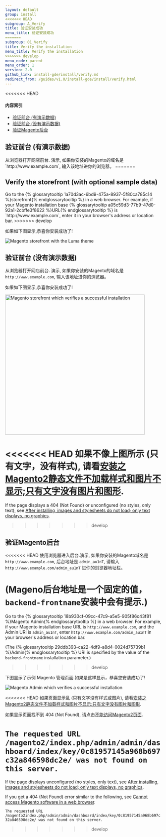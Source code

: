 ```yaml
---
layout: default
group: install
<<<<<<< HEAD
subgroup: A_Verify
title: 验证安装成功
menu_title: 验证安装成功
=======
subgroup: 01_Verify
title: Verify the installation
menu_title: Verify the installation
>>>>>>> develop
menu_node: parent
menu_order: 1
version: 2.0
github_link: install-gde/install/verify.md
redirect_from: /guides/v1.0/install-gde/install/verify.html
---
```


<<<<<<< HEAD
<!-- This topic is referred to from Magento 2 code! Don't change the URL without informing engineering! -->
<!-- Referring file: README.md owned by core -->

#### 内容索引 

*	<a href="#instgde-verify-front-sample">验证前台 (有演示数据)</a>
*	<a href="#instgde-verify-front">验证前台 (没有演示数据)</a>
*	<a href="#instgde-verify-admin">验证Magento后台</a>

<h2 id="instgde-verify-front-sample">验证前台 (有演示数据)</h2>
从浏览器打开网店前台. 演示, 如果你安装的Magento的域名是 `http://www.example.com`, 输入该地址进你的浏览器。
=======
<h2 id="instgde-verify-front-sample">Verify the storefront (with optional sample data)</h2>
Go to the {% glossarytooltip 1a70d3ac-6bd9-475a-8937-5f80ca785c14 %}storefront{% endglossarytooltip %} in a web browser. For example, if your Magento installation base {% glossarytooltip a05c59d3-77b9-47d0-92a1-2cbffe3f8622 %}URL{% endglossarytooltip %} is `http://www.example.com`, enter it in your browser's address or location bar.
>>>>>>> develop

如果如下图显示,恭喜你安装成功了!

<p><img src="{{ site.baseurl }}common/images/install-success_store-luma.png" alt="Magento storefront with the Luma theme"></p>


<h2 id="instgde-verify-front">验证前台 (没有演示数据)</h2>

从浏览器打开网店前台. 演示, 如果你安装的Magento的域名是 `http://www.example.com`, 输入该地址进你的浏览器。

如果如下图显示,恭喜你安装成功了!

<p><img src="{{ site.baseurl }}common/images/install-success_store.png" width="450px" alt="Magento storefront which verifies a successful installation"></p>

<<<<<<< HEAD
如果不像上图所示 (只有文字，没有样式), 请看<a href="{{ site.gdeurl }}install-gde/trouble/tshoot_no-styles.html">安装之Magento2静态文件不加载样式和图片不显示;只有文字没有图片和图形</a>.
=======
If the page displays a 404 (Not Found) or unconfigured (no styles, only text), see <a href="{{page.baseurl}}install-gde/trouble/tshoot_no-styles.html">After installing, images and stylesheets do not load; only text displays, no graphics</a>.
>>>>>>> develop

<h2 id="instgde-verify-admin">验证Magento后台</h2>

<<<<<<< HEAD
使用浏览器进入后台.演示, 如果你安装的Magento域名是 `http://www.example.com`, 后台地址是 `admin_au1nT`, 请输入 `http://www.example.com/admin_au1nT` 进你的浏览器地址栏。

(Mageno后台地址是一个固定的值，`backend-frontname`安装中会有提示.)
=======
Go to the {% glossarytooltip 18b930cf-09cc-47c9-a5e5-905f86c43f81 %}Magento Admin{% endglossarytooltip %} in a web browser. For example, if your Magento installation base URL is `http://www.example.com`, and the Admin URI is `admin_au1nT`, enter `http://www.example.com/admin_au1nT` in your browser's address or location bar.

(The {% glossarytooltip 29ddb393-ca22-4df9-a8d4-0024d75739b1 %}Admin{% endglossarytooltip %} URI is specified by the value of the `backend-frontname` installation parameter.)
>>>>>>> develop


下图显示了示例 Magento 管理页面.如果是这样显示，恭喜您安装成功了!

<p><img src="{{ site.baseurl }}common/images/install_success_admin.png" alt="Magento Admin which verifies a successful installation"></p>

<<<<<<< HEAD
如果页面显示乱 (只有文字没有样式或图片), 请看<a href="{{ site.gdeurl }}install-gde/trouble/tshoot_no-styles.html">安装之Magento2静态文件不加载样式和图片不显示;只有文字没有图片和图形</a>.

如果显示页面找不到 404 (Not Found), 请点击<a href="{{ site.gdeurl }}install-gde/trouble/tshoot_access-browser.html">不能访问Magento2页面</a>.

`The requested URL /magento2/index.php/admin/admin/dashboard/index/key/0c81957145a968b697c32a846598dc2e/ was not found on this server.`
=======
If the page displays unconfigured (no styles, only text), see <a href="{{page.baseurl}}install-gde/trouble/tshoot_no-styles.html">After installing, images and stylesheets do not load; only text displays, no graphics</a>.

If you get a 404 (Not Found) error similar to the following, see <a href="{{page.baseurl}}install-gde/trouble/tshoot_access-browser.html">Cannot access Magento software in a web browser</a>.

`The requested URL /magento2index.php/admin/admin/dashboard/index/key/0c81957145a968b697c32a846598dc2e/ was not found on this server.`
>>>>>>> develop
